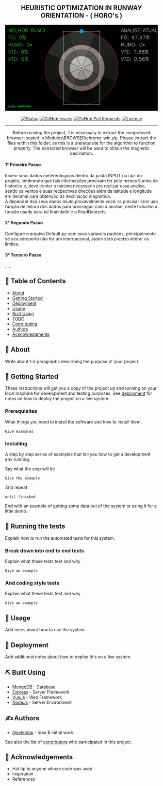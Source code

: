 <h2 align="center">HEURISTIC OPTIMIZATION IN RUNWAY ORIENTATION - ( HORO's )</h2>

<p align="center">
  <a href="" rel="noopener">
 <img width=800px src="RunwayOrientation.gif" alt="Project logo"></a>
</p>

<div align="center">

[![Status](https://img.shields.io/badge/status-active-success.svg)]()
[![GitHub Issues](https://img.shields.io/github/issues/kylelobo/The-Documentation-Compendium.svg)](https://github.com/kylelobo/The-Documentation-Compendium/issues)
[![GitHub Pull Requests](https://img.shields.io/github/issues-pr/kylelobo/The-Documentation-Compendium.svg)](https://github.com/kylelobo/The-Documentation-Compendium/pulls)
[![License](https://img.shields.io/badge/license-MIT-blue.svg)](/LICENSE)

</div>

---

<p align="center"> 
    Before running the project, it is necessary to extract the compressed browser located in Modulos\BROWSER\chrome-win.zip. Please extract the files within this folder, as this is a prerequisite for the algorithm to function properly. The extracted browser will be used to obtain the magnetic declination.
    <br> 
    <h4>1° Primeiro Passo</h4>
    Inserir seus dados metereologicos dentro da pasta INPUT na raiz do projeto, lembrando que tais informações precisam ter pelo menos 5 anos de historico e, deve conter o minimo necessario pra realizar essa analise, sendo os ventos e suas recpectivas direções além da latitude e longitude em decimal para obtenção da declinação magnetica.
    <br>
    A depender dos seus dados muito provavelmente você ira precisar criar usa função de leitura dos dados para prosseguir com a analise, neste trabalho a função usada para tal finalidade é a ReadDatasets.
    <h4>2° Segundo Passo</h4>
    Configure o arquivo Default.py com suas variaveis padrões, principalmente se seu aeroporto não for um internacional, assim será preciso alterar os limites.
    <h4>3° Terceiro Passo</h4>
    .....
</p>

## 📝 Table of Contents

- [About](#about)
- [Getting Started](#getting_started)
- [Deployment](#deployment)
- [Usage](#usage)
- [Built Using](#built_using)
- [TODO](../TODO.md)
- [Contributing](../CONTRIBUTING.md)
- [Authors](#authors)
- [Acknowledgments](#acknowledgement)

## 🧐 About <a name = "about"></a>

Write about 1-2 paragraphs describing the purpose of your project.

## 🏁 Getting Started <a name = "getting_started"></a>

These instructions will get you a copy of the project up and running on your local machine for development and testing purposes. See [deployment](#deployment) for notes on how to deploy the project on a live system.

### Prerequisites

What things you need to install the software and how to install them.

```
Give examples
```

### Installing

A step by step series of examples that tell you how to get a development env running.

Say what the step will be

```
Give the example
```

And repeat

```
until finished
```

End with an example of getting some data out of the system or using it for a little demo.

## 🔧 Running the tests <a name = "tests"></a>

Explain how to run the automated tests for this system.

### Break down into end to end tests

Explain what these tests test and why

```
Give an example
```

### And coding style tests

Explain what these tests test and why

```
Give an example
```

## 🎈 Usage <a name="usage"></a>

Add notes about how to use the system.

## 🚀 Deployment <a name = "deployment"></a>

Add additional notes about how to deploy this on a live system.

## ⛏️ Built Using <a name = "built_using"></a>

- [MongoDB](https://www.mongodb.com/) - Database
- [Express](https://expressjs.com/) - Server Framework
- [VueJs](https://vuejs.org/) - Web Framework
- [NodeJs](https://nodejs.org/en/) - Server Environment

## ✍️ Authors <a name = "authors"></a>

- [@kylelobo](https://github.com/kylelobo) - Idea & Initial work

See also the list of [contributors](https://github.com/kylelobo/The-Documentation-Compendium/contributors) who participated in this project.

## 🎉 Acknowledgements <a name = "acknowledgement"></a>

- Hat tip to anyone whose code was used
- Inspiration
- References
